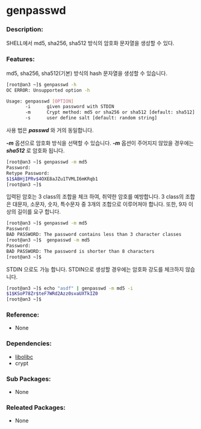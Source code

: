 # genpasswd

### Description:

SHELL에서 md5, sha256, sha512 방식의 암호화 문자열을 생성할 수 있다.

### Features:

md5, sha256, sha512(기본) 방식의 hash 문자열을 생성할 수 있습니다.

```bash
[root@an3 ~]$ genpasswd -h
OC ERROR: Unsupported option -h

Usage: genpasswd [OPTION]
       -i      given password with STDIN
       -m      Crypt method: md5 or sha256 or sha512 [default: sha512]
       -s      user define salt [default: random string]
```

사용 법은 ***passwd*** 와 거의 동일합니다.

***-m*** 옵션으로 암호화 방식을 선택할 수 있습니다. ***-m*** 옵션이 주어지지 않았을 경우에는 ***sha512*** 로 암호화 됩니다.

```bash
[root@an3 ~]$ genpasswd -m md5
Password:
Retype Password:
$1$ABHjIPRv$4OXE8aJZu1TVMLI6mKRqb1
[root@an3 ~]$
```

입력된 암호는 3 class의 조합을 체크 하여, 취약한 암호를 예방합니다. 3 class의 조합은 대문자, 소문자, 숫자, 특수문자 중 3개의 조합으로 이루어져야 합니다. 또한, 9자 이상의 길이를 요구 합니다.

```bash
[root@an3 ~]$ genpasswd -m md5
Password:
BAD PASSWORD: The password contains less than 3 character classes
[root@an3 ~]$  genpasswd -m md5
Password:
BAD PASSWORD: The password is shorter than 8 characters
[root@an3 ~]$
```

STDIN 으로도 가능 합니다. STDIN으로 생성할 경우에는 암호화 강도를 체크하지 않습니다.

```bash
[root@an3 ~]$ echo "asdf" | genpasswd -m md5 -i
$1$KSoP78Zr$teF7WRd2Azz0svaUXTkIZ0
[root@an3 ~]$
```



### Reference:
* None

### Dependencies:
* [libolibc](pkg-core-olibc.md)
* crypt

### Sub Packages:
* None

### Releated Packages:
* None
